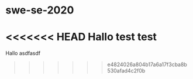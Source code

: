 # swe-se-2020
<<<<<<< HEAD
Hallo test test
=======
Hallo asdfasdf

>>>>>>> e4824026a804b17a6a17f3cba8b530afad4c2f0b
